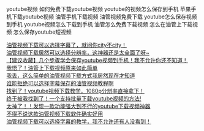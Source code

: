 youtube视频
如何免费下载youtube视频
youtube的视频怎么保存到手机
苹果手机下载youtube视频
油管手机下载视频
油管视频免费下载
youtube怎么保存视频到手机
youtube视频怎么下载到手机
油管怎么免费下载视频
怎么在油管上下载视频
怎么保存youtube短视频



[油管视频下载可以选择字幕了，就问你city不city！](https://www.bilibili.com/opus/953182564481237001?spm_id_from=333.999.0.0)<br>
[油管视频下载居然可以选择分辨率，这神器还是太全面了呀~](https://www.bilibili.com/opus/969870376481849361?spm_id_from=333.999.0.0)<br>
[【建议收藏】几个步骤学会保存youtube视频到手机！我不允许你还不知道！](https://www.bilibili.com/video/BV1bW4y1F7CY/?spm_id_from=333.999.0.0)<br>
[我悟了！油管上下载视频原来如此简单](https://www.bilibili.com/video/BV1zw4m127C4/?spm_id_from=333.999.0.0)<br>
[我丢，这么简单的油管视频下载方式我居然现在才知道](https://www.bilibili.com/video/BV1Nw4m1q7cW/?spm_id_from=333.999.0.0)<br>
[谁能拒绝可以选择字幕保存的油管视频教程啊](https://www.bilibili.com/video/BV162ijeAEqq/?spm_id_from=333.999.0.0)<br>
[找到了！youtube视频下载教学，1080p分辨率直接拿下！](https://www.bilibili.com/opus/890076081729568804?spm_id_from=333.999.0.0)<br>
[终于被我找到了！一个支持批量下载youtube视频的方法!](https://www.bilibili.com/opus/903457980013346835?spm_id_from=333.999.0.0)<br>
[太神了！！发现一款功能强大到不行的youtube下载视频神器](https://www.bilibili.com/opus/928324973097910277?spm_id_from=333.999.0.0)<br>
[不得不说这款油管视频下载软件确实好用](https://www.bilibili.com/read/cv34673503/?spm_id_from=333.999.0.0)<br>
[油管视频下载可以选择字幕的教学，我不允许还有人没看到！](https://www.bilibili.com/opus/943908970110648341?spm_id_from=333.999.0.0)<br>

